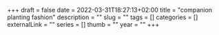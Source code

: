 +++ 
draft = false
date = 2022-03-31T18:27:13+02:00
title = "companion planting fashion"
description = ""
slug = "" 
tags = []
categories = []
externalLink = ""
series = []
thumb = ""
year = ""
+++